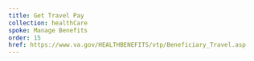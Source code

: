 ```yaml
---
title: Get Travel Pay
collection: healthCare
spoke: Manage Benefits
order: 15
href: https://www.va.gov/HEALTHBENEFITS/vtp/Beneficiary_Travel.asp
---
```


